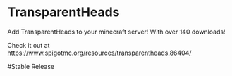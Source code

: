 # TransparentHeads
Add TransparentHeads to your minecraft server! With over 140 downloads!

Check it out at https://www.spigotmc.org/resources/transparentheads.86404/

#Stable Release
